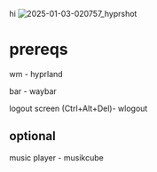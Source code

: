 hi
![2025-01-03-020757_hyprshot](https://github.com/user-attachments/assets/4c5f0aca-7e4a-4736-9602-472c485603cb)

# prereqs

wm - hyprland

bar - waybar

logout screen (Ctrl+Alt+Del)- wlogout


## optional
music player - musikcube

